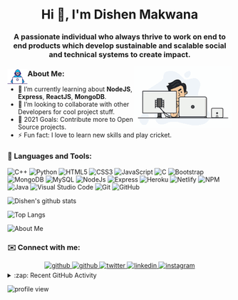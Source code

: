 <h1 align="center">Hi 👋, I'm Dishen Makwana</h1>

<h3 align="center">A passionate individual who always thrive to work on end to end products which develop sustainable and scalable social and technical systems to create impact.</h3>

[<img align="right" alt="DishenMakwana | GIF" src="./tenor_setup.gif"/>]()

### <img align="left" alt="DishenMakwana | GIF" src="./Developer.gif" width="45px"/> About Me:

-   🏦 I’m currently learning about **NodeJS**, **Express**, **ReactJS**, **MongoDB**.
-   👯 I’m looking to collaborate with other Developers for cool project stuff.
-   🥅 2021 Goals: Contribute more to Open Source projects.
-   ⚡ Fun fact: I love to learn new skills and play cricket.

### 🧰 Languages and Tools:

![C++](https://img.shields.io/badge/C%2B%2B-00599C?style=for-the-badge&logo=c%2B%2B&logoColor=white)
![Python](https://img.shields.io/badge/Python-14354C?style=for-the-badge&logo=python&logoColor=white)
![HTML5](https://img.shields.io/badge/HTML5-E34F26?style=for-the-badge&logo=html5&logoColor=white)
![CSS3](https://img.shields.io/badge/CSS3-1572B6?style=for-the-badge&logo=css3&logoColor=white)
![JavaScript](https://img.shields.io/badge/JavaScript-323330?style=for-the-badge&logo=javascript&logoColor=F7DF1E)
![C](https://img.shields.io/badge/C-00599C?style=for-the-badge&logo=c&logoColor=white)
![Bootstrap](https://img.shields.io/badge/Bootstrap-563D7C?style=for-the-badge&logo=bootstrap&logoColor=white)
![MongoDB](https://img.shields.io/badge/Mongo--db-4DB33D?style=for-the-badge&logo=mongodb&logoColor=green)
![MySQL](https://img.shields.io/badge/MySQL-00000F?style=for-the-badge&logo=mysql&logoColor=white)
![NodeJs](https://img.shields.io/badge/Node.js-43853D?style=for-the-badge&logo=node.js&logoColor=white)
![Express](https://img.shields.io/badge/Express-000000?style=for-the-badge&logo=express&logoColor=white)
![Heroku](https://img.shields.io/badge/Heroku-430098?style=for-the-badge&logo=heroku&logoColor=white)
![Netlify](https://img.shields.io/badge/Netlify-00C7B7?style=for-the-badge&logo=netlify&logoColor=white)
![NPM](https://img.shields.io/badge/npm-CB3837?style=for-the-badge&logo=npm&logoColor=white)
![Java](https://img.shields.io/badge/Java-ED8B00?style=for-the-badge&logo=java&logoColor=white)
![Visual Studio Code](https://img.shields.io/badge/Visual_Studio_Code-0078D4?style=for-the-badge&logo=visual%20studio%20code&logoColor=white)
![Git](https://img.shields.io/badge/Git-F05032?style=for-the-badge&logo=git&logoColor=white)
![GitHub](https://img.shields.io/badge/-GitHub-black?style=for-the-badge&logo=github)

<!-- ![Firebase](https://img.shields.io/badge/firebase%20-%23039BE5.svg?&style=for-the-badge&logo=firebase) -->
<!-- ![Sqlite](https://img.shields.io/badge/SQLite-07405E?style=for-the-badge&logo=sqlite&logoColor=white) -->
<!-- ![REACT](https://img.shields.io/badge/React-20232A?style=for-the-badge&logo=react&logoColor=61DAFB) -->

<!-- <img src="https://img.shields.io/badge/React_Native-20232A?style=for-the-badge&logo=react&logoColor=61DAFB"/> -->
<!-- ![Django](https://img.shields.io/badge/Django-092E20?style=for-the-badge&logo=django&logoColor=white) -->
<!-- ![Google Cloud](https://img.shields.io/badge/Google%20Cloud-black?style=for-the-badge&logo=google-cloud) -->
<!-- ![GraphQL](https://img.shields.io/badge/Graph--ql-0081CB?style=for-the-badge&logo=graphql&logoColor=e535ab) -->
<!-- ![Material-ui](https://img.shields.io/badge/Material--UI-0081CB?style=for-the-badge&logo=material-ui&logoColor=white) -->

<!-- <a href="https://www.w3schools.com/cpp/" target="_blank"> <img src="https://raw.githubusercontent.com/devicons/devicon/master/icons/cplusplus/cplusplus-.svg" alt="bootstrap" width="40" height="40"/> </a>
<a href="https://getbootstrap.com" target="_blank"> <img src="https://raw.githubusercontent.com/devicons/devicon/master/icons/bootstrap/bootstrap-plain-wordmark.svg" alt="bootstrap" width="40" height="40"/> </a>
<a href="https://www.w3schools.com/css/" target="_blank"> <img src="https://raw.githubusercontent.com/devicons/devicon/master/icons/css3/css3-original-wordmark.svg" alt="css3" width="40" height="40"/> </a>
<a href="https://git-scm.com/" target="_blank"> <img src="https://www.vectorlogo.zone/logos/git-scm/git-scm-icon.svg" alt="git" width="40" height="40"/> </a>
<a href="https://heroku.com" target="_blank"> <img src="https://www.vectorlogo.zone/logos/heroku/heroku-icon.svg" alt="heroku" width="40" height="40"/> </a>
<a href="https://www.w3.org/html/" target="_blank"> <img src="https://raw.githubusercontent.com/devicons/devicon/master/icons/html5/html5-original-wordmark.svg" alt="html5" width="40" height="40"/> </a>
<a href="https://www.java.com" target="_blank"> <img src="https://raw.githubusercontent.com/devicons/devicon/master/icons/java/java-original.svg" alt="java" width="40" height="40"/> </a>
<a href="https://www.mongodb.com/" target="_blank"> <img src="https://raw.githubusercontent.com/devicons/devicon/master/icons/mongodb/mongodb-original-wordmark.svg" alt="mongodb" width="40" height="40"/> </a>
<a href="https://www.mysql.com/" target="_blank"> <img src="https://raw.githubusercontent.com/devicons/devicon/master/icons/mysql/mysql-original-wordmark.svg" alt="mysql" width="40" height="40"/> </a>
<a href="https://www.python.org" target="_blank"> <img src="https://raw.githubusercontent.com/devicons/devicon/master/icons/python/python-original.svg" alt="python" width="40" height="40"/> </a> -->

![Dishen's github stats](https://github-readme-stats.vercel.app/api?username=DishenMakwana&show_icons=true&locale=en&theme=dark&count_private=true)

![Top Langs](https://github-readme-stats.vercel.app/api/top-langs?username=DishenMakwana&show_icons=true&locale=en&theme=dark&layout=compact&langs_count=10&)

![About Me](https://github-readme-streak-stats.herokuapp.com/?user=DishenMakwana&theme=dark)

### ✉️ Connect with me:

<div align="center">
<a href="mailto:dishenmakwana.dm@gmail.com" target="_blank">
<img src=https://img.shields.io/badge/Gmail-D14836?style=for-the-badge&logo=gmail&logoColor=white alt=github style="margin-bottom: 5px;" />
</a>

<a href="https://github.com/DishenMakwana" target="_blank">
<img src=https://img.shields.io/badge/github-%2324292e.svg?&style=for-the-badge&logo=github&logoColor=white alt=github style="margin-bottom: 5px;" />
</a>
<a href="https://twitter.com/DishenM" target="_blank">
<img src=https://img.shields.io/badge/twitter-%2300acee.svg?&style=for-the-badge&logo=twitter&logoColor=white alt=twitter style="margin-bottom: 5px;" />
</a>
</a>
<!-- <a href="https://stackoverflow.com/users/15161894/dishen-makwana" target="_blank">
<img src=https://img.shields.io/badge/stackoverflow-%23F28032.svg?&style=for-the-badge&logo=stackoverflow&logoColor=white alt=stackoverflow style="margin-bottom: 5px;" />
</a> -->
<a href="https://linkedin.com/in/dishen-makwana" target="_blank">
<img src=https://img.shields.io/badge/linkedin-%231E77B5.svg?&style=for-the-badge&logo=linkedin&logoColor=white alt=linkedin style="margin-bottom: 5px;" />
</a>
<!-- <a href="https://www.facebook.com/pragati.verma.56863221" target="_blank">
<img src=https://img.shields.io/badge/facebook-%232E87FB.svg?&style=for-the-badge&logo=facebook&logoColor=white alt=facebook style="margin-bottom: 5px;" />
</a> -->
<a href="https://instagram.com/i_dishen_" target="_blank">
<img src=https://img.shields.io/badge/instagram-C13584.svg?&style=for-the-badge&logo=instagram&logoColor=white alt=instagram style="margin-bottom: 5px;" />
</a>
<!-- <a href="https://medium.com/@itispragativerma" target="_blank">
<img src=https://img.shields.io/badge/medium-%23292929.svg?&style=for-the-badge&logo=medium&logoColor=white alt=medium style="margin-bottom: 5px;" />
</a>   -->
</div>
<!-- --- -->

<!-- ### <img align="left" alt="DishenMakwana | GIF" src="Developer.gif" width="45px"/> Competitive Programming: -->

<!-- [<img align="" width=600px alt="DishenMakwana | GIF" src="./code.gif"/>]() -->

<details>
  <summary>:zap: Recent GitHub Activity</summary>
  
<!--START_SECTION:activity-->

1. 💪 Opened PR [#8687](https://github.com/education/GitHubGraduation-2021/pull/8687) in [education/GitHubGraduation-2021](https://github.com/education/GitHubGraduation-2021)
2. 💪 Opened PR [#14](https://github.com/dhruv-vachhani/Sports-Academy-Info/pull/14) in [dhruv-vachhani/Sports-Academy-Info](https://github.com/dhruv-vachhani/Sports-Academy-Info)
3. 🎉 Merged PR [#1](https://github.com/DishenMakwana/Sports-Academy-Info/pull/1) in [DishenMakwana/Sports-Academy-Info](https://github.com/DishenMakwana/Sports-Academy-Info)
4. 💪 Opened PR [#1](https://github.com/DishenMakwana/Sports-Academy-Info/pull/1) in [DishenMakwana/Sports-Academy-Info](https://github.com/DishenMakwana/Sports-Academy-Info)

<!--END_SECTION:activity-->

</details>

![profile view](https://komarev.com/ghpvc/?username=DishenMakwana)
